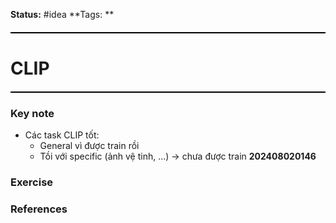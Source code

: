 **Status:** #idea
**Tags: ** 


<hr style="border: none; height: 2px; background-color: #000000; margin: 20px 0;">

# CLIP

<hr style="border: none; height: 2px; background-color: #000000; margin: 20px 0;">

### Key note
- Các task CLIP tốt:
	- General vì được train rồi 
	- Tồi với specific (ảnh vệ tinh, ...) -> chưa được train **202408020146**
### Exercise


### References

